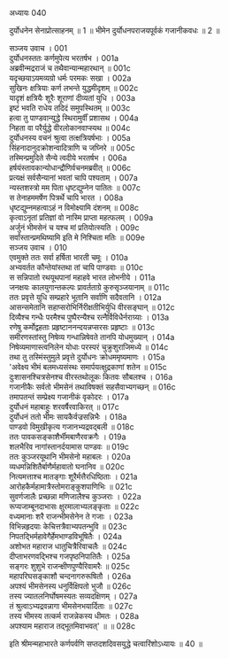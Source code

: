 अध्यायः 040

दुर्योधनेन सेनाप्रोत्साहनम् ॥ 1 ॥ भीमेन दुर्योधनपराजयपूर्वकं गजानीकवधः ॥ 2 ॥

सञ्जय उवाच ।	001  
दुर्योधनस्ततः कर्णमुपेत्य भरतर्षभ ।	001a  
अब्रवीन्मद्रराजं च तथैवान्यान्महारथान् ॥	001c  
यदृच्छयाऽयमव्यग्रो धर्मः परमकः सखा ।	002a  
सुखिनः क्षत्रियाः कर्ण लभन्ते युद्धमीदृशम् ॥	002c  
यादृशं क्षत्रियैः शूरैः शूराणां दीव्यतां युधि ।	003a  
इष्टं भवति राधेय तदिदं समुपस्थितम् ॥	003c  
हत्वा तु पाण्डवान्युद्धे स्थिरामुर्वीं प्रशासथ ।	004a  
निहता वा परैर्युद्धे वीरलोकानवाप्स्यथ ॥	004c  
दुर्योधनस्य वचनं श्रुत्वा तत्क्षत्रियर्षभाः ।	005a  
सिंहनादानुदक्रोशन्वादित्राणि च जघ्निरे ॥	005c  
तस्मिन्प्रमुदिते सैन्ये त्वदीये भरतर्षभ ।	006a  
हर्षयंस्तावकान्योधान्द्रौणिर्वचनमब्रवीत् ॥	006c  
प्रत्यक्षं सर्वसैन्यानां भवतां चापि पश्यताम् ।	007a  
न्यस्तशस्त्रो मम पिता धृष्टद्युम्नेन पातितः ॥	007c  
स तेनाहममर्षेण पित्रर्थे चापि भारत ।	008a  
धृष्टद्युम्नमहत्वाऽहं न विमोक्ष्यामि दंशनम् ॥	008c  
कृत्वाऽनृतां प्रतिज्ञां वो नास्मि प्राप्ता महत्फलम् ।	009a  
अर्जुनं भीमसेनं च यश्च मां प्रतियोत्स्यति ।	009c  
सर्वांस्तान्प्रमथिष्यामि इति मे निश्चिता मतिः ॥	009e  
सञ्जय उवाच ।	010  
एवमुक्ते ततः सर्वा हर्षिता भारती चमूः ।	010a  
अभ्यवर्तत कौन्तेयांस्तथा तां चापि पाण्डवाः ॥	010c  
स सन्निपातो रथयूथपानां महाहवे भारत लोभनीये ।	011a  
जनक्षयः कालयुगान्तकल्पः प्रावर्तताग्रे कुरुसृञ्जयानाम् ॥	011c  
ततः प्रवृत्ते युधि सम्प्रहारे भूतानि सर्वाणि सदैवतानि ।	012a  
आसन्समेतानि सहाप्सरोभिर्निरीक्षतीभिर्युधि वीरसङ्घान् ॥	012c  
दिव्यैश्च गन्धैः परमैश्च पुष्पैरन्यैश्च रत्नैर्विविधैर्नराग्र्याः ।	013a  
रणेषु कर्मोद्वहताः प्रहृष्टाननन्दयन्नप्सरसः प्रहृष्टाः ॥	013c  
समीरणस्तांस्तु निषेव्य गन्धान्निषेवते तानपि योधमुख्यान् ।	014a  
निषेव्यमाणास्त्वनिलेन योधाः परस्परं चुक्रुशुराजिमध्ये ॥	014c  
तथा तु तस्मिंस्तुमुले प्रवृत्ते दुर्योधनः क्रोधममृष्यमाणः ।	015a  
\'अवेक्ष्य भीमं बलमध्यसंस्थः समार्पयत्क्षुद्रकाणां शतेन ॥	015c  
दुःशासनश्चित्रसेनश्च वीरस्तथोलूकः कितवः सौबलश्च ।	016a  
गजानीकैः सर्वतो भीमसेनं तथाविषक्तं सहसैवाभ्यगच्छन् ॥	016c  
तमापतन्तं सम्प्रेक्ष्य गजानीकं वृकोदरः ।	017a  
दुर्योधनं महाबाहुः शरवर्षैरवाकिरत् ॥	017c  
दुर्योधनं ततो भीमः सायकैर्वज्रसन्निभैः ।	018a  
पाण्डवो विमुखीकृत्य गजानभ्यद्रवद्बली ॥	018c  
ततः पावकसङ्काशैर्भीमबाणैरवक्रगैः ।	019a  
शलभैरिव नागांस्तानर्दयामास पाण्डवः ॥	019c  
ततः कुञ्जरयूथानि भीमसेनो महाबलः ।	020a  
व्यधमन्निशितैर्बाणैर्महावातो घनानिव ॥	020c  
नित्यमत्ताश्च मातङ्गाः शूरैर्मत्तैरधिष्ठिताः ।	021a  
आरोहकैर्महामात्रैस्तोमराङ्कुशपाणिभिः ॥	021c  
सुवर्णजालैः प्रच्छन्ना मणिजालैश्च कुञ्जराः ।	022a  
रूप्यजाम्बूनदाभासः क्षुरमालाभ्यलङ्कृताः ॥	022c  
वध्यमानाः शरै राजन्भीमसेनेन ते गजाः ।	023a  
विभिन्नहृदयाः केचित्तत्रैवाभ्यपतन्भुवि ॥	023c  
निपतद्भिर्महावेगैर्हेमभाण्डविभूषितैः ।	024a  
अशोभत महाराज धातुचित्रैरिवाचलैः ॥	024c  
दीप्ताभरणवद्भिश्च गजपृष्ठनिपातितैः ।	025a  
सङ्गरः शुशुभे राजन्क्षीणपुण्यैरिवामरैः ॥	025c  
महापरिघसङ्काशौ चन्दनागरुरूषितौ ।	026a  
अपश्यं भीमसेनस्य धनुर्विक्षिपतो भुजौ ॥	026c  
तस्य ज्यातलनिर्घोषमस्यतः सव्यदक्षिणम् ।	027a  
तं श्रुत्वाऽभ्यद्रवन्नागा भीमसेनभयार्दिताः ॥	027c  
तस्य भीमस्य तत्कर्म राजन्नेकस्य धीमतः ।	028a  
अपश्याम महाराज तद्भूतमिवाभवत्\' ॥ ॥	028c  

इति श्रीमन्महाभारते कर्णपर्वणि सप्तदशदिवसयुद्धे चत्वारिंशोऽध्यायः ॥ 40 ॥
